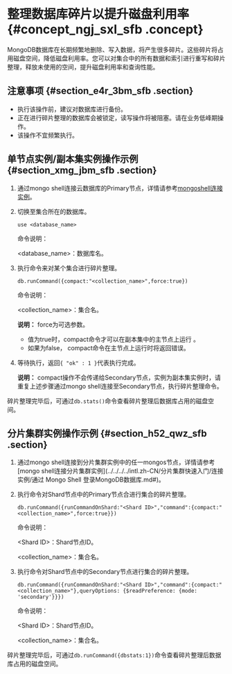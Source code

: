 # 整理数据库碎片以提升磁盘利用率 {#concept_ngj_sxl_sfb .concept}

MongoDB数据库在长期频繁地删除、写入数据，将产生很多碎片。这些碎片将占用磁盘空间，降低磁盘利用率。您可以对集合中的所有数据和索引进行重写和碎片整理，释放未使用的空间，提升磁盘利用率和查询性能。

## 注意事项 {#section_e4r_3bm_sfb .section}

-   执行该操作前，建议对数据库进行备份。
-   正在进行碎片整理的数据库会被锁定，读写操作将被阻塞。请在业务低峰期操作。
-   该操作不宜频繁执行。

## 单节点实例/副本集实例操作示例 {#section_xmg_jbm_sfb .section}

1.  通过mongo shell连接云数据库的Primary节点，详情请参考[mongoshell连接实例](../../../../intl.zh-CN/副本集快速入门/连接实例/副本集实例连接说明.md#)。
2.  切换至集合所在的数据库。

    ```
    use <database_name>
    ```

    命令说明：

    <database\_name\>：数据库名。

3.  执行命令来对某个集合进行碎片整理。

    ```
    db.runCommand({compact:"<collection_name>",force:true})
    ```

    命令说明：

    <collection\_name\>：集合名。

    **说明：** force为可选参数。

    -   值为true时，compact命令才可以在副本集中的主节点上运行 。
    -   如果为false， compact命令在主节点上运行时将返回错误。
4.  等待执行，返回`{ "ok" : 1 }`代表执行完成。

    **说明：** compact操作不会传递给Secondary节点，实例为副本集实例时，请重复上述步骤通过mongo shell连接至Secondary节点，执行碎片整理命令。


碎片整理完毕后，可通过`db.stats()`命令查看碎片整理后数据库占用的磁盘空间。

## 分片集群实例操作示例 {#section_h52_qwz_sfb .section}

1.  通过mongo shell连接到分片集群实例中的任一mongos节点，详情请参考[mongo shell连接分片集群实例](../../../../intl.zh-CN/分片集群快速入门/连接实例/通过 Mongo Shell 登录MongoDB数据库.md#)。
2.  执行命令对Shard节点中的Primary节点合进行集合的碎片整理。

    ```
    db.runCommand({runCommandOnShard:"<Shard ID>","command":{compact:"<collection_name>",force:true}})
    
    ```

    命令说明：

    <Shard ID\>：Shard节点ID。

    <collection\_name\>：集合名。

3.  执行命令对Shard节点中的Secondary节点进行集合的碎片整理。

    ```
    db.runCommand({runCommandOnShard:"<Shard ID>","command":{compact:"<collection_name>"},queryOptions: {$readPreference: {mode: 'secondary'}}})
    ```

    命令说明：

    <Shard ID\>：Shard节点ID。

    <collection\_name\>：集合名。


碎片整理完毕后，可通过`db.runCommand({dbstats:1})`命令查看碎片整理后数据库占用的磁盘空间。

